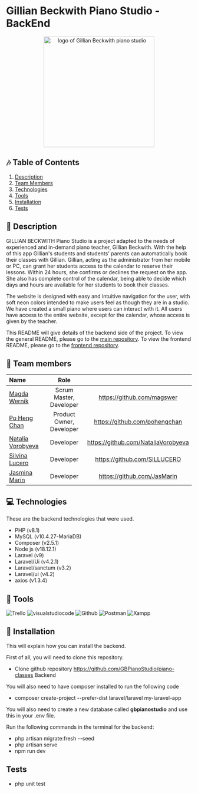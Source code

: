 # Gillian Beckwith Piano Studio - BackEnd
<p align="center"><img src="https://user-images.githubusercontent.com/116795553/229541862-1789a445-d53c-4031-b11e-d65990bec8d3.JPG" width="300px" alt="logo of Gillian Beckwith piano studio"></p>


## :notes: Table of Contents
1. [Description](#description)
2. [Team Members](#team-members) 
3. [Technologies](#technologies)
4. [Tools](#tools)
5. [Installation](#installation)
6. [Tests](#tests)


## :musical_keyboard: Description

<p>GILLIAN BECKWITH Piano Studio is a project adapted to the needs of experienced and in-demand piano teacher, Gillian Beckwith. With the help of this app Gillian's students and students' parents can automatically book their classes with Gillian. Gillian, acting as the administrator from her mobile or PC, can grant her students access to the calendar to reserve their lessons. Within 24 hours, she confirms or declines the request on the app. She also has complete control of the calendar, being able to decide which days and hours are available for her students to book their classes.

The website is designed with easy and intuitive navigation for the user, with soft neon colors intended to make users feel as though they are in a studio. We have created a small piano where users can interact with it. All users have access to the entire website, except for the calendar, whose access is given by the teacher.

This README will give details of the backend side of the project. To view the general README, please go to the [main repository](https://github.com/GBPianoStudio/piano-classes/tree/main#readme). To view the frontend README, please go to the [frontend repository](https://github.com/GBPianoStudio/piano-classes/tree/main/frontend-pianoclasses#readme). 
</p>


## :handshake: Team members  
  
| Name | Role | |
| :--- | :---: | :---: |
| [Magda Wernik](https://github.com/magswer) | Scrum Master, Developer | https://github.com/magswer |
| [Po Heng Chan](https://github.com/pohengchan) | Product Owner, Developer | https://github.com/pohengchan |
| [Natalia Vorobyeva](https://github.com/NataliaVorobyeva) | Developer | https://github.com/NataliaVorobyeva |
| [Silvina Lucero](https://github.com/SILLUCERO) | Developer | https://github.com/SILLUCERO |
| [Jasmina Marín](https://github.com/JasMarin) | Developer | https://github.com/JasMarin |


## :computer: Technologies

These are the backend technologies that were used.

- PHP (v8.1) 
- MySQL (v10.4.27-MariaDB)
- Composer (v2.5.1)
- Node js (v18.12.1)
- Laravel (v9)
- Laravel/Ui (v4.2.1)
- Laravel/sanctum (v3.2)
- Laravel/ui (v4.2)
- axios (v1.3.4)


## :hammer: Tools

![Trello](https://img.shields.io/badge/Trello-%23026AA7.svg?style=for-the-badge&logo=Trello&logoColor=white)  ![visualstudiocode](https://img.shields.io/badge/VSC-%231572B6.svg?style=for-the-badge&logo=css3&logoColor=white) ![Github](https://img.shields.io/badge/GitHub-100000?style=for-the-badge&logo=github&logoColor=white)  ![Postman](https://img.shields.io/badge/Postman-FF6C37?style=for-the-badge&logo=postman&logoColor=white)  ![Xampp](https://img.shields.io/badge/Xampp-F37623?style=for-the-badge&logo=xampp&logoColor=white)


## :link: Installation

This will explain how you can install the backend.

First of all, you will need to clone this repository.

* Clone github repository https://github.com/GBPianoStudio/piano-classes
Backend

You will also need to have composer installed to run the following code

* composer create-project --prefer-dist laravel/laravel my-laravel-app

You will also need to create a new database called **gbpianostudio** and use this in your .env file.

Run the following commands in the terminal for the backend:
- php artisan migrate:fresh --seed
- php artisan serve
- npm run dev


## Tests 

* php unit test
